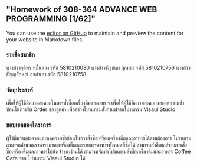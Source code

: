 ## "Homework of 308-364 ADVANCE WEB PROGRAMMING [1/62]"

You can use the [editor on GitHub](https://github.com/FangJutiporn/5810210080.github.io/edit/master/index.md) to maintain and preview the content for your website in Markdown files.

### รายชื่อสมาชิก

นางสาวจุติพร            หมื่นดวง         รหัส 5810210080
นางสาวธัญชนก         กุลทอง            รหัส  5810210756
นางสาวธัญญลักษณ์   สุขสำเภา         รหัส 5810210758

### วัตถุประสงค์

เพื่อให้ผู้ใช้มีความสะดวกในการสั่งซื้อเครื่องดื่มและอาหาร
เพื่อให้ผู้ใช้มีความสะดวกและลดความซ้ำซ้อนในการรับ Order ของลูกค้า
เพื่อสร้างโปรแกรมสั่งกาแฟจากโปรแกรม  Visaul Studio

### ขอบเขตของโครงการ

ผู้ใช้มีความสะดวกและลดความซ้ำซ้อนในการสั่งซื้อเครื่องเครื่องดื่มและอาหารได้ตามต้องการ
โปรแกรมสามารถคำนวณราคารวมของเครื่องดื่มและรายการอาหารทั้งหมดที่ซื้อได้
สามารถส่งอีเมลล์รายการสั่งซื้อเครื่องดื่มและอาหารไปยังเจ้าของร้านได้
สามารถจัดทำโปรแกรมสั่งซื้อเครื่องดื่มและอาหาร Coffee Cafe จาก โปรแกรม Visaul Studio ได้





